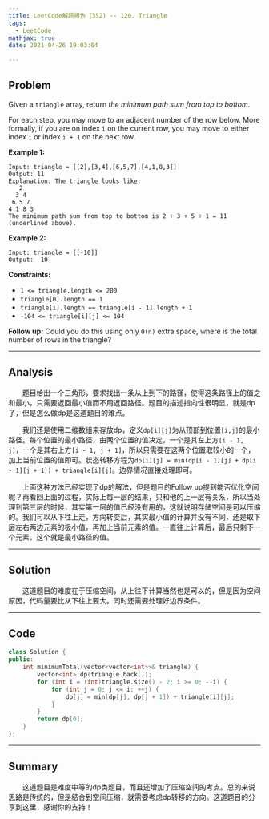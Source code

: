 ```yaml
---
title: LeetCode解题报告（352) -- 120. Triangle
tags:
  - LeetCode
mathjax: true
date: 2021-04-26 19:03:04

---
```


## Problem

Given a `triangle` array, return *the minimum path sum from top to bottom*.

For each step, you may move to an adjacent number of the row below. More formally, if you are on index `i` on the current row, you may move to either index `i` or index `i + 1` on the next row.

<!-- more -->

**Example 1:**

```
Input: triangle = [[2],[3,4],[6,5,7],[4,1,8,3]]
Output: 11
Explanation: The triangle looks like:
   2
  3 4
 6 5 7
4 1 8 3
The minimum path sum from top to bottom is 2 + 3 + 5 + 1 = 11 (underlined above).
```

**Example 2:**

```
Input: triangle = [[-10]]
Output: -10
```

**Constraints:**

- `1 <= triangle.length <= 200`
- `triangle[0].length == 1`
- `triangle[i].length == triangle[i - 1].length + 1`
- `-104 <= triangle[i][j] <= 104`

 

**Follow up:** Could you do this using only `O(n)` extra space, where  is the total number of rows in the triangle?

------

## Analysis

&emsp;&emsp;题目给出一个三角形，要求找出一条从上到下的路径，使得这条路径上的值之和最小，只需要返回最小值而不用返回路径。题目的描述指向性很明显，就是dp了，但是怎么做dp是这道题目的难点。

&emsp;&emsp;我们还是使用二维数组来存放dp，定义`dp[i][j]`为从顶部到位置`[i,j]`的最小路径。每个位置的最小路径，由两个位置的值决定，一个是其左上方`[i - 1, j]`，一个是其右上方`[i - 1, j + 1]`，所以只需要在这两个位置取较小的一个，加上当前位置的值即可。状态转移方程为`dp[i][j] = min(dp[i - 1][j] + dp[i - 1][j + 1]) + triangle[i][j]`。边界情况直接处理即可。

&emsp;&emsp;上面这种方法已经实现了dp的解法，但是题目的Follow up提到能否优化空间呢？再看回上面的过程，实际上每一层的结果，只和他的上一层有关系，所以当处理到第三层的时候，其实第一层的值已经没有用的，这就说明存储空间是可以压缩的。我们可以从下往上走，方向转变后，其实最小值的计算并没有不同，还是取下层左右两边元素的极小值，再加上当前元素的值。一直往上计算后，最后只剩下一个元素，这个就是最小路径的值。

------

## Solution

&emsp;&emsp;这道题目的难度在于压缩空间，从上往下计算当然也是可以的，但是因为空间原因，代码量要比从下往上要大。同时还需要处理好边界条件。

------

## Code

```c++
class Solution {
public:
    int minimumTotal(vector<vector<int>>& triangle) {
        vector<int> dp(triangle.back());
        for (int i = (int)triangle.size() - 2; i >= 0; --i) {
            for (int j = 0; j <= i; ++j) {
                dp[j] = min(dp[j], dp[j + 1]) + triangle[i][j];
            }
        }
        return dp[0];
    }
};
```

------

## Summary

&emsp;&emsp;这道题目是难度中等的dp类题目，而且还增加了压缩空间的考点。总的来说思路是传统的，但是结合到空间压缩，就需要考虑dp转移的方向。这道题目的分享到这里，感谢你的支持！
